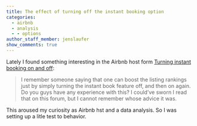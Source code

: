 ```yaml
---
title: The effect of turning off the instant booking option
categories:
  - airbnb
  - analysis
  - - options
author_staff_member: jenslaufer
show_comments: true
---
```


Lately I found something interesting in the Airbnb host form [Turning instant booking on and off](https://airhostsforum.com/t/turning-instant-booking-on-and-off/22134):

> I remember someone saying that one can boost the listing rankings just by simply turning the instant book feature off, and then on again. Do you guys have any experience with this? I could’ve sworn I read that on this forum, but I cannot remember whose advice it was. 


This aroused my curiosity as Airbnb hst and a data analysis. So I was setting up a litle test to behavior.